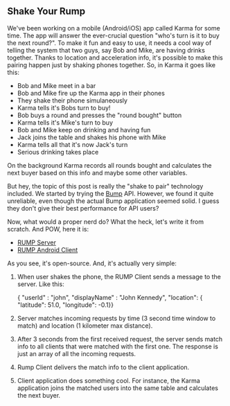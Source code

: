 Shake Your Rump
---------------

We've been working on a mobile (Android/iOS) app called Karma for some
time. The app will answer the ever-crucial question "who's turn is it to
buy the next round?". To make it fun and easy to use, it needs a cool
way of telling the system that two guys, say Bob and Mike, are having
drinks together. Thanks to location and acceleration info, it's possible
to make this pairing happen just by shaking phones together. So, in
Karma it goes like this:

- Bob and Mike meet in a bar
- Bob and Mike fire up the Karma app in their phones
- They shake their phone simulaneously
- Karma tells it's Bobs turn to buy!
- Bob buys a round and presses the "round bought" button
- Karma tells it's Mike's turn to buy
- Bob and Mike keep on drinking and having fun
- Jack joins the table and shakes his phone with Mike
- Karma tells all that it's now Jack's turn
- Serious drinking takes place

On the background Karma records all rounds bought and calculates the
next buyer based on this info and maybe some other variables.

But hey, the topic of this post is really the "shake to pair" technology
included. We started by trying the [Bump](http://bu.mp/) API. However,
we found it quite unreliable, even though the actual Bump application
seemed solid. I guess they don't give their best performance for API
users?

Now, what would a proper nerd do? What the heck, let's write it from
scratch. And POW, here it is: 

- [RUMP Server](https://github.com/raimohanska/rump) 
- [RUMP Android Client](https://github.com/raimohanska/rump-android)

As you see, it's open-source. And, it's actually very simple:

1. When user shakes the phone, the RUMP Client sends a message to the
   server. Like this:

      { "userId" : "john", "displayName" : "John Kennedy", "location": {
"latitude": 51.0, "longitude": -0.1}}

2. Server matches incoming requests by time (3 second time window to
   match) and location (1 kilometer max distance).

3. After 3 seconds from the first received request, the server sends
   match info to all clients that were matched with the first one. The
   response is just an array of all the incoming requests.

4. Rump Client delivers the match info to the client application.

5. Client application does something cool. For instance, the Karma
   application joins the matched users into the same table and
   calculates the next buyer.


